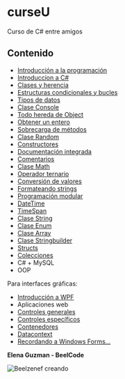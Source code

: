 # curseU
Curso de C# entre amigos

## Contenido

* [Introducción a la programación](general/introProg.md)
* [Introduccion a C#](general/intro.md)
* [Clases y herencia](general/clasesYherencia.md)
* [Estructuras condicionales y bucles](general/estructuras.md)
* [Tipos de datos](general/tiposDatos.md)
* [Clase Console](general/console.md)
* [Todo hereda de Object](general/object.md)
* [Obtener un entero](general/getInt.md)
* [Sobrecarga de métodos](general/sobrecarga.md)
* [Clase Random](general/random.md)
* [Constructores](general/constructor.md)
* [Documentación integrada](general/doc.md)
* [Comentarios](general/comentarios.md)
* [Clase Math](general/math.md)
* [Operador ternario](general/ternario.md)
* [Conversión de valores](general/conversion.md)
* [Formateando strings](general/formatostrings.md)
* [Programación modular](general/progmodular.md)
* [DateTime](general/datetime.md)
* [TimeSpan](general/timespan.md)
* [Clase String](general/string.md)
* [Clase Enum](general/enum.md)
* [Clase Array](general/array.md)
* [Clase Stringbuilder](general/stringbuilder.md)
* [Structs](general/struct.md)
* [Colecciones](general/colecciones.md)
* C# + MySQL
* OOP

Para interfaces gráficas:

* [Introducción a WPF](WPF/introWPF.md)
* Aplicaciones web
* [Controles generales](/WPF/controlesGenerales.md)
* [Controles específicos](WPF/controlesEspecificos.md)
* [Contenedores](WPF/contenedores.md)
* [Datacontext](WPF/datacontext.md)
* [Recordando a Windows Forms...](WPF/rememberWinForms.md)

**Elena Guzman - BeelCode**

![Beelzenef creando](https://geekstorming.files.wordpress.com/2015/05/creando.png)
